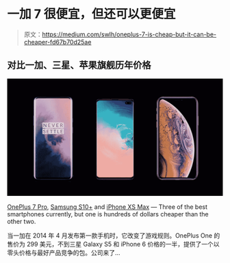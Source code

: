 # 一加 7 很便宜，但还可以更便宜

> 原文：<https://medium.com/swlh/oneplus-7-is-cheap-but-it-can-be-cheaper-fd67b70d25ae>

## 对比一加、三星、苹果旗舰历年价格

![](img/046eddd5f5e0112d41edc9a53fe236c5.png)

[OnePlus 7 Pro](https://www.oneplus.in/7pro#/), [Samsung S10+](https://www.samsung.com/in/smartphones/galaxy-s10/) and [iPhone XS Max](https://www.apple.com/iphone-xs/) — Three of the best smartphones currently, but one is hundreds of dollars cheaper than the other two.

当一加在 2014 年 4 月发布第一款手机时，它改变了游戏规则。OnePlus One 的售价为 299 美元，不到三星 Galaxy S5 和 iPhone 6 价格的一半，提供了一个以零头价格与最好产品竞争的包。公司来了…
